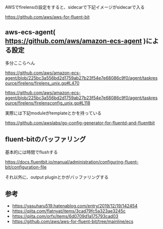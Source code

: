 AWSでfirelensの設定をすると、sidecarで下記イメージがsidecarで入る

https://github.com/aws/aws-for-fluent-bit

## aws-ecs-agent( https://github.com/aws/amazon-ecs-agent )による設定
多分ここらへん

https://github.com/aws/amazon-ecs-agent/blob/225bc3a556bd2d1759ab27b23f54e7e68086c9f0/agent/taskresource/firelens/firelens_unix.go#L470

https://github.com/aws/amazon-ecs-agent/blob/225bc3a556bd2d1759ab27b23f54e7e68086c9f0/agent/taskresource/firelens/firelensconfig_unix.go#L118

実際には下記moduleがtemplateとかを持っている

https://github.com/awslabs/go-config-generator-for-fluentd-and-fluentbit

## fluent-bitのバッファリング
基本的には時間でflushする

https://docs.fluentbit.io/manual/administration/configuring-fluent-bit/configuration-file

それ以外に、output pluginとかがバッファリングする

## 参考
* https://yasuharu519.hatenablog.com/entry/2019/12/19/142454
* https://qiita.com/flatnyat/items/3cad79fc5a323ae3245c
* https://qiita.com/orfx/items/6d0709d1a175793cad03
* https://github.com/aws/aws-for-fluent-bit/tree/mainline/ecs
